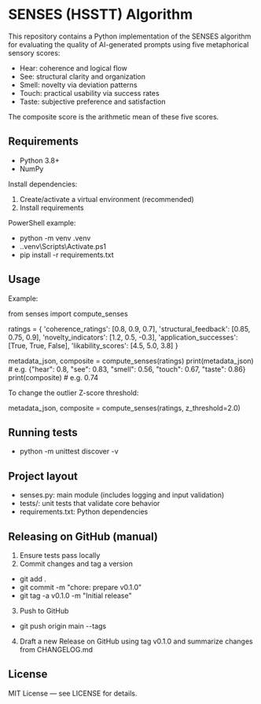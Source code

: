 # SENSES (HSSTT) Algorithm

This repository contains a Python implementation of the SENSES algorithm for evaluating the quality of AI-generated prompts using five metaphorical sensory scores:
- Hear: coherence and logical flow
- See: structural clarity and organization
- Smell: novelty via deviation patterns
- Touch: practical usability via success rates
- Taste: subjective preference and satisfaction

The composite score is the arithmetic mean of these five scores.

## Requirements
- Python 3.8+
- NumPy

Install dependencies:

1) Create/activate a virtual environment (recommended)
2) Install requirements

PowerShell example:
- python -m venv .venv
- .\.venv\Scripts\Activate.ps1
- pip install -r requirements.txt

## Usage
Example:

from senses import compute_senses

ratings = {
    'coherence_ratings': [0.8, 0.9, 0.7],
    'structural_feedback': [0.85, 0.75, 0.9],
    'novelty_indicators': [1.2, 0.5, -0.3],
    'application_successes': [True, True, False],
    'likability_scores': [4.5, 5.0, 3.8]
}

metadata_json, composite = compute_senses(ratings)
print(metadata_json)  # e.g. {"hear": 0.8, "see": 0.83, "smell": 0.56, "touch": 0.67, "taste": 0.86}
print(composite)      # e.g. 0.74

To change the outlier Z-score threshold:

metadata_json, composite = compute_senses(ratings, z_threshold=2.0)

## Running tests
- python -m unittest discover -v

## Project layout
- senses.py: main module (includes logging and input validation)
- tests/: unit tests that validate core behavior
- requirements.txt: Python dependencies

## Releasing on GitHub (manual)
1) Ensure tests pass locally
2) Commit changes and tag a version
- git add .
- git commit -m "chore: prepare v0.1.0"
- git tag -a v0.1.0 -m "Initial release"
3) Push to GitHub
- git push origin main --tags
4) Draft a new Release on GitHub using tag v0.1.0 and summarize changes from CHANGELOG.md

## License
MIT License — see LICENSE for details.
